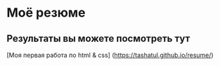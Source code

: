 # Моё резюме

## Результаты вы можете посмотреть тут 

[Моя первая работа по html & css] (https://tashatul.github.io/resume/)
